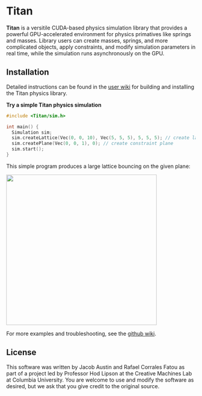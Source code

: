 # Titan
**Titan** is a versitile CUDA-based physics simulation library that provides a powerful GPU-accelerated environment for physics primatives like springs and masses. Library users can create masses, springs, and more complicated objects, apply constraints, and modify simulation parameters in real time, while the simulation runs asynchronously on the GPU.

## Installation

Detailed instructions can be found in the [user wiki](https://github.com/ja3067/Titan/wiki/Set-Up) for building and installing the Titan physics library.

**Try a simple Titan physics simulation**

```C++
#include <Titan/sim.h>

int main() {
  Simulation sim;
  sim.createLattice(Vec(0, 0, 10), Vec(5, 5, 5), 5, 5, 5); // create lattice with center at (0, 0, 10) and given dimensions
  sim.createPlane(Vec(0, 0, 1), 0); // create constraint plane
  sim.start();
}
```

This simple program produces a large lattice bouncing on the given plane:

<img src="https://i.imgur.com/zdB0ZPg.gif" width="400" height="400">

For more examples and troubleshooting, see the [github wiki](https://github.com/ja3067/Titan/wiki/Set-Up). 

## License

This software was written by Jacob Austin and Rafael Corrales Fatou as part of a project led by Professor Hod Lipson at the Creative Machines Lab at Columbia University. You are welcome to use and modify the software as desired, but we ask that you give credit to the original source.
